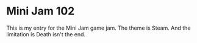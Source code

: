 # Mini Jam 102
This is my entry for the Mini Jam game jam. The theme is Steam. And the limitation is Death isn't the end.
